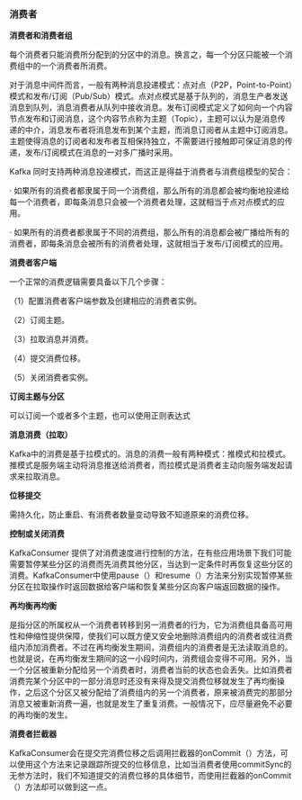 ### 消费者

**消费者和消费者组**



每个消费者只能消费所分配到的分区中的消息。换言之，每一个分区只能被一个消费组中的一个消费者所消费。



对于消息中间件而言，一般有两种消息投递模式：点对点（P2P，Point-to-Point）模式和发布/订阅（Pub/Sub）模式。点对点模式是基于队列的，消息生产者发送消息到队列，消息消费者从队列中接收消息。发布订阅模式定义了如何向一个内容节点发布和订阅消息，这个内容节点称为主题（Topic），主题可以认为是消息传递的中介，消息发布者将消息发布到某个主题，而消息订阅者从主题中订阅消息。主题使得消息的订阅者和发布者互相保持独立，不需要进行接触即可保证消息的传递，发布/订阅模式在消息的一对多广播时采用。

Kafka 同时支持两种消息投递模式，而这正是得益于消费者与消费组模型的契合：

· 如果所有的消费者都隶属于同一个消费组，那么所有的消息都会被均衡地投递给每一个消费者，即每条消息只会被一个消费者处理，这就相当于点对点模式的应用。

· 如果所有的消费者都隶属于不同的消费组，那么所有的消息都会被广播给所有的消费者，即每条消息会被所有的消费者处理，这就相当于发布/订阅模式的应用。



**消费者客户端**

一个正常的消费逻辑需要具备以下几个步骤：

（1）配置消费者客户端参数及创建相应的消费者实例。

（2）订阅主题。

（3）拉取消息并消费。

（4）提交消费位移。

（5）关闭消费者实例。



**订阅主题与分区**

可以订阅一个或者多个主题，也可以使用正则表达式



**消息消费（拉取）**

Kafka中的消费是基于拉模式的。消息的消费一般有两种模式：推模式和拉模式。推模式是服务端主动将消息推送给消费者，而拉模式是消费者主动向服务端发起请求来拉取消息。



**位移提交**

需持久化，防止重启、有消费者数量变动导致不知道原来的消费位移。



**控制或关闭消费**

KafkaConsumer 提供了对消费速度进行控制的方法，在有些应用场景下我们可能需要暂停某些分区的消费而先消费其他分区，当达到一定条件时再恢复这些分区的消费。KafkaConsumer中使用pause（）和resume（）方法来分别实现暂停某些分区在拉取操作时返回数据给客户端和恢复某些分区向客户端返回数据的操作。



**再均衡再均衡**

是指分区的所属权从一个消费者转移到另一消费者的行为，它为消费组具备高可用性和伸缩性提供保障，使我们可以既方便又安全地删除消费组内的消费者或往消费组内添加消费者。不过在再均衡发生期间，消费组内的消费者是无法读取消息的。也就是说，在再均衡发生期间的这一小段时间内，消费组会变得不可用。另外，当一个分区被重新分配给另一个消费者时，消费者当前的状态也会丢失。比如消费者消费完某个分区中的一部分消息时还没有来得及提交消费位移就发生了再均衡操作，之后这个分区又被分配给了消费组内的另一个消费者，原来被消费完的那部分消息又被重新消费一遍，也就是发生了重复消费。一般情况下，应尽量避免不必要的再均衡的发生。



**消费者拦截器**

KafkaConsumer会在提交完消费位移之后调用拦截器的onCommit（）方法，可以使用这个方法来记录跟踪所提交的位移信息，比如当消费者使用commitSync的无参方法时，我们不知道提交的消费位移的具体细节，而使用拦截器的onCommit（）方法却可以做到这一点。